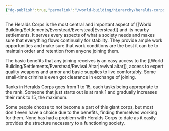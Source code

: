 ```yaml
---
{"dg-publish":true,"permalink":"/world-building/hierarchy/heralds-corps/heralds-corps/","created":"2025-02-03T17:11:51.876-05:00","updated":"2025-02-04T23:38:35.868-05:00"}
---
```


The Heralds Corps is the most central and important aspect of [[World Building/Settlements/Everstead/Everstead\|Everstead]] and its nearby settlements. It serves every aspects of what a society needs and makes sure that everything flows continually for stability. They provide ample work opportunities and make sure that work conditions are the best it can be to maintain order and retention from anyone joining them. 

The basic benefits that any joining receives is an easy access to the [[World Building/Settlements/Everstead/Revival Altar\|revival altar]], access to expert quality weapons and armor and basic supplies to live comfortably. Some small-time criminals even got clearance in exchange of joining.

Ranks in Heralds Corps goes from 1 to 15, each tasks being appropriate to the rank. Someone that just starts out is at rank 1 and gradually increases their rank to 15, the maximum. 

Some people choose to not become a part of this giant corps, but most don't even have a choice due to the benefits, finding themselves working for them. None has had a problem with Heralds Corps to date as it easily provides the structure necessary to a functioning society.